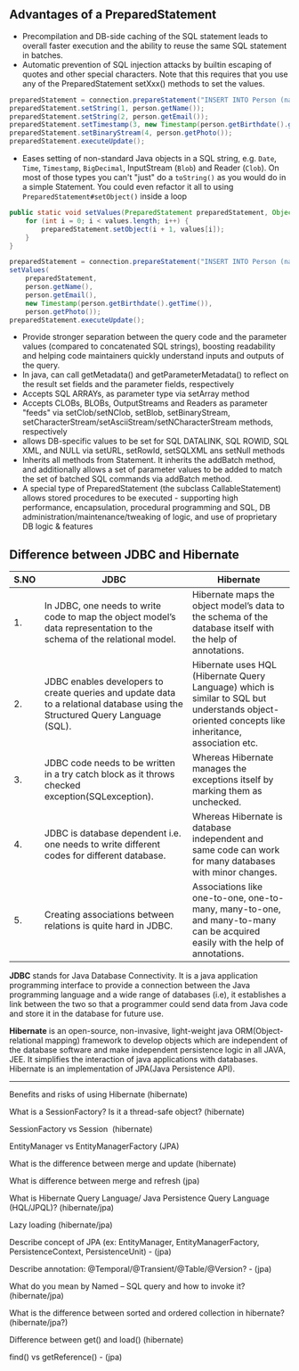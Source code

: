 ## Advantages of a PreparedStatement

- Precompilation and DB-side caching of the SQL statement leads to overall faster execution and the ability to reuse the same SQL statement in batches.
- Automatic prevention of SQL injection attacks by builtin escaping of quotes and other special characters. Note that this requires that you use any of the PreparedStatement setXxx() methods to set the values.

```java
preparedStatement = connection.prepareStatement("INSERT INTO Person (name, email, birthdate, photo) VALUES (?, ?, ?, ?)");
preparedStatement.setString(1, person.getName());
preparedStatement.setString(2, person.getEmail());
preparedStatement.setTimestamp(3, new Timestamp(person.getBirthdate().getTime()));
preparedStatement.setBinaryStream(4, person.getPhoto());
preparedStatement.executeUpdate();
```

- Eases setting of non-standard Java objects in a SQL string, e.g. `Date`, `Time`, `Timestamp`, `BigDecimal`, InputStream (`Blob`) and Reader (`Clob`). On most of those types you can't "just" do a `toString()` as you would do in a simple Statement. You could even refactor it all to using `PreparedStatement#setObject()` inside a loop

```java
public static void setValues(PreparedStatement preparedStatement, Object... values) throws SQLException {
    for (int i = 0; i < values.length; i++) {
        preparedStatement.setObject(i + 1, values[i]);
    }
}

preparedStatement = connection.prepareStatement("INSERT INTO Person (name, email, birthdate, photo) VALUES (?, ?, ?, ?)");
setValues(
    preparedStatement, 
    person.getName(), 
    person.getEmail(), 
    new Timestamp(person.getBirthdate().getTime()), 
    person.getPhoto());
preparedStatement.executeUpdate();

```

- Provide stronger separation between the query code and the parameter values (compared to concatenated SQL strings), boosting readability and helping code maintainers quickly understand inputs and outputs of the query.
- In java, can call getMetadata() and getParameterMetadata() to reflect on the result set fields and the parameter fields, respectively
- Accepts SQL ARRAYs, as parameter type via setArray method
- Accepts CLOBs, BLOBs, OutputStreams and Readers as parameter "feeds" via  setClob/setNClob, setBlob, setBinaryStream, setCharacterStream/setAsciiStream/setNCharacterStream methods, respectively
- allows DB-specific values to be set for SQL DATALINK, SQL ROWID, SQL XML, and NULL via setURL, setRowId, setSQLXML ans setNull methods
- Inherits all methods from Statement. It inherits the addBatch method, and additionally allows a set of parameter values to be added to match the set of batched SQL commands via addBatch method.
- A special type of PreparedStatement (the subclass CallableStatement) allows stored procedures to be executed - supporting high performance, encapsulation, procedural programming and SQL, DB administration/maintenance/tweaking of logic, and use of proprietary DB logic & features

## Difference between JDBC and Hibernate

| S.NO | JDBC                                     | Hibernate                                |
|------|------------------------------------------|------------------------------------------|
| 1.   | In JDBC, one needs to write code to map the object model’s data representation to the schema of the relational model. | Hibernate maps the object model’s data to the schema of the database itself with the help of annotations. |
| 2.   | JDBC enables developers to create queries and update data to a relational database using the Structured Query Language (SQL). | Hibernate uses HQL (Hibernate Query Language) which is similar to SQL but understands object-oriented concepts like inheritance, association etc. |
| 3.   | JDBC code needs to be written in a try catch block as it throws checked exception(SQLexception). | Whereas Hibernate manages the exceptions itself by marking them as unchecked. |
| 4.   | JDBC is database dependent i.e. one needs to write different codes for different database. | Whereas Hibernate is database independent and same code can work for many databases with minor changes. |
| 5.   | Creating associations between relations is quite hard in JDBC. | Associations like one-to-one, one-to-many, many-to-one, and many-to-many can be acquired easily with the help of annotations. |

**JDBC** stands for Java Database Connectivity. It is a java application programming interface to provide a connection between the Java programming language and a wide range of databases (i.e), it establishes a link between the two so that a programmer could send data from Java code and store it in the database for future use.

**Hibernate** is an open-source, non-invasive, light-weight java ORM(Object-relational mapping) framework to develop objects which are independent of the database software and make independent persistence logic in all JAVA, JEE. It simplifies the interaction of java applications with databases. Hibernate is an implementation of JPA(Java Persistence API).

-----------------

Benefits and risks of using Hibernate (hibernate)

What is a SessionFactory? Is it a thread-safe object?  (hibernate)

SessionFactory vs Session  (hibernate)

EntityManager vs EntityManagerFactory  (JPA)

What is the difference between merge and update (hibernate)

What is difference between merge and refresh (jpa)

What is Hibernate Query Language/ Java Persistence Query Language (HQL/JPQL)? (hibernate/jpa)

Lazy loading (hibernate/jpa)

Describe concept of JPA (ex: EntityManager, EntityManagerFactory, PersistenceContext, PersistenceUnit) - (jpa)

Describe annotation: @Temporal/@Transient/@Table/@Version?  - (jpa)

What do you mean by Named – SQL query and how to invoke it? (hibernate/jpa)

What is the difference between sorted and ordered collection in hibernate? (hibernate/jpa?)

Difference between get() and load() (hibernate)

find() vs getReference()  - (jpa)


